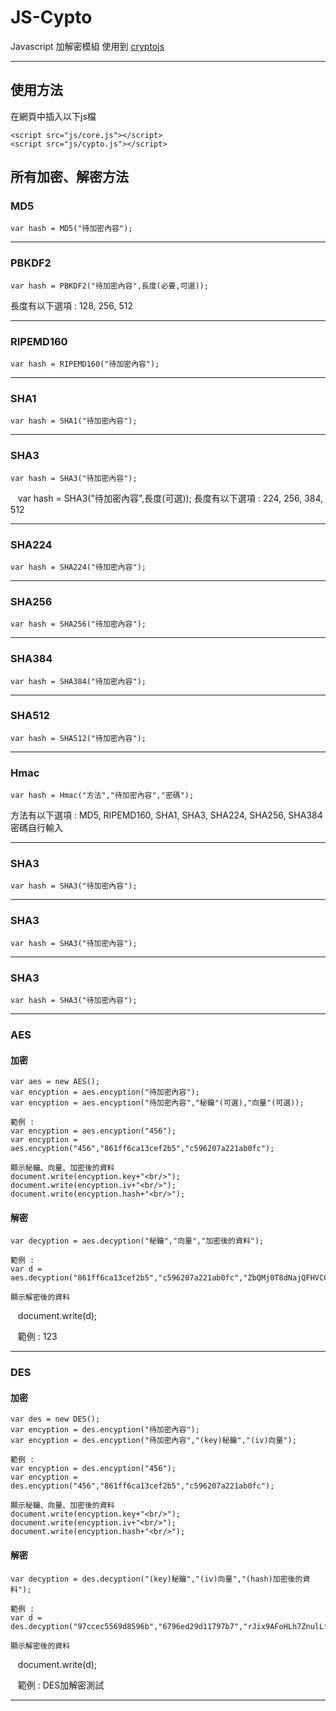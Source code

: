 # JS-Cypto
Javascript 加解密模組 使用到 [cryptojs](https://code.google.com/archive/p/crypto-js/)

***
## 使用方法
在網頁中插入以下js檔

    <script src="js/core.js"></script>
    <script src="js/cypto.js"></script>

## 所有加密、解密方法
### MD5
    var hash = MD5("待加密內容");
***
### PBKDF2
    var hash = PBKDF2("待加密內容",長度(必要,可選));
長度有以下選項 : 128, 256, 512
***
### RIPEMD160
    var hash = RIPEMD160("待加密內容");
***
### SHA1
    var hash = SHA1("待加密內容");
***
### SHA3
    var hash = SHA3("待加密內容");
    var hash = SHA3("待加密內容",長度(可選));
長度有以下選項 : 224, 256, 384, 512
***
### SHA224
    var hash = SHA224("待加密內容");
***
### SHA256
    var hash = SHA256("待加密內容");
***
### SHA384
    var hash = SHA384("待加密內容");
***
### SHA512
    var hash = SHA512("待加密內容");
***
### Hmac
    var hash = Hmac("方法","待加密內容","密碼");
方法有以下選項 : MD5, RIPEMD160, SHA1, SHA3, SHA224, SHA256, SHA384
密碼自行輸入
***
### SHA3
    var hash = SHA3("待加密內容");
***
### SHA3
    var hash = SHA3("待加密內容");
***
### SHA3
    var hash = SHA3("待加密內容");
***
### AES
#### 加密
    var aes = new AES();
    var encyption = aes.encyption("待加密內容");
    var encyption = aes.encyption("待加密內容","秘鑰"(可選),"向量"(可選));
    
    範例 : 
    var encyption = aes.encyption("456");
    var encyption = aes.encyption("456","861ff6ca13cef2b5","c596207a221ab0fc");
    
    顯示秘鑰、向量、加密後的資料
    document.write(encyption.key+"<br/>");
    document.write(encyption.iv+"<br/>");
    document.write(encyption.hash+"<br/>");
#### 解密
    var decyption = aes.decyption("秘鑰","向量","加密後的資料");
    
    範例 : 
    var d = aes.decyption("861ff6ca13cef2b5","c596207a221ab0fc","ZbQMj0T8dNajQFHVCCXN7A==");
    
    顯示解密後的資料
    document.write(d);
    
    範例 : 123
***
### DES
#### 加密
    var des = new DES();
    var encyption = des.encyption("待加密內容");
    var encyption = des.encyption("待加密內容","(key)秘鑰","(iv)向量");
    
    範例 : 
    var encyption = des.encyption("456");
    var encyption = des.encyption("456","861ff6ca13cef2b5","c596207a221ab0fc");
    
    顯示秘鑰、向量、加密後的資料
    document.write(encyption.key+"<br/>");
    document.write(encyption.iv+"<br/>");
    document.write(encyption.hash+"<br/>");
#### 解密
    var decyption = des.decyption("(key)秘鑰","(iv)向量","(hash)加密後的資料");
    
    範例 : 
    var d = des.decyption("97ccec5569d8596b","6796ed29d11797b7","rJix9AFoHLh7ZnulLfcujYAkZUIaKw4LDEd97A68zoA=");
    
    顯示解密後的資料
    document.write(d);
    
    範例 : DES加解密測試
***
